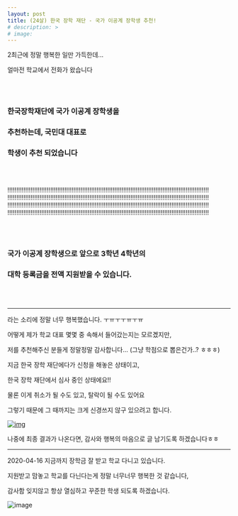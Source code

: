 ```yaml
---
layout: post
title: (24살) 한국 장학 재단 - 국가 이공계 장학생 추천!
# description: >
# image: 
---
```

 
2최근에 정말 행복한 일만 가득한데...



얼마전 학교에서 전화가 왔습니다

<br>

<br>




### **한국장학재단에 국가 이공계 장학생을** 

### **추천하는데, 국민대 대표로**

### **학생이 추천 되었습니다** 




<br>

<br>

!!!!!!!!!!!!!!!!!!!!!!!!!!!!!!!!!!!!!!!!!!!!!!!!!!!!!!!!!!!!!!!!!!!!!!!!!!!!!!!!!!!!!!!!!!!!!!!!!!!!!!!!!!!!!!!!!  
!!!!!!!!!!!!!!!!!!!!!!!!!!!!!!!!!!!!!!!!!!!!!!!!!!!!!!!!!!!!!!!!!!!!!!!!!!!!!!!!!!!!!!!!!!!!!!!!!!!!!!!!!!!!!!!!!  
!!!!!!!!!!!!!!!!!!!!!!!!!!!!!!!!!!!!!!!!!!!!!!!!!!!!!!!!!!!!!!!!!!!!!!!!!!!!!!!!!!!!!!!!!!!!!!!!!!!!!!!!!!!!!!!!!  
!!!!!!!!!!!!!!!!!!!!!!!!!!!!!!!!!!!!!!!!!!!!!!!!!!!!!!!!!!!!!!!!!!!!!!!!!!!!!!!!!!!!!!!!!!!!!!!!!!!!!!!!!!!!!!!!!  

<br>

<br>

### **국가 이공계 장학생으로 앞으로 3학년 4학년의** 

### **대학 등록금을 전액 지원받을 수 있습니다.**

<br>

<br>

****

라는 소리에 정말 너무 행복했습니다. ㅜㅠㅜㅜㅠㅜㅠ



어떻게 제가 학교 대표 몇몇 중 속해서 들어갔는지는 모르곘지만, 



저를 추천해주신 분들게 정말정말 감사합니다... (그냥 학점으로 뽑은건가..? ㅎㅎㅎ) 









지금 한국 장학 재단에다가 신청을 해놓은 상태이고, 



한국 장학 재단에서 심사 중인 상태에요!!



물론 이게 취소가 될 수도 있고, 탈락이 될 수도 있어요



그렇기 때문에 그 때까지는 크게 신경쓰지 않구 있으려고 합니다.









[![img](https://postfiles.pstatic.net/MjAxOTA0MTJfMTY0/MDAxNTU1MDUxNjE1Njk5.N8VgfUaiIKX6hfae2MZAI9uiI2D17OIEw7yizypJRkgg.JPuXjNF0HxSJq6q_6IwMSX2CpOv-S2Q_QM_MyfjtSkEg.PNG.sb020518/image.png?type=w773)](https://blog.naver.com/PostView.nhn?blogId=sb020518&logNo=221512027913&categoryNo=32&parentCategoryNo=0&viewDate=&currentPage=1&postListTopCurrentPage=&from=postList&userTopListOpen=true&userTopListCount=5&userTopListManageOpen=false&userTopListCurrentPage=1#)





나중에 최종 결과가 나온다면, 감사와 행복의 마음으로 글 남기도록 하겠습니다ㅎㅎ



***


2020-04-16 지금까지 장학금 잘 받고 학교 다니고 있습니다. 

지원받고 맘놓고 학교를 다닌다는게 정말 너무너무 행복한 것 같습니다,

감사함 잊지않고 항상 열심하고 꾸준한 학생 되도록 하겠습니다. 

![image](https://user-images.githubusercontent.com/46951365/79418094-b55df880-7fee-11ea-976f-2ee3e096e1c6.png)
